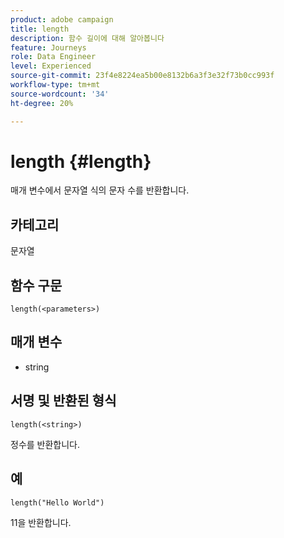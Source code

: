 ```yaml
---
product: adobe campaign
title: length
description: 함수 길이에 대해 알아봅니다
feature: Journeys
role: Data Engineer
level: Experienced
source-git-commit: 23f4e8224ea5b00e8132b6a3f3e32f73b0cc993f
workflow-type: tm+mt
source-wordcount: '34'
ht-degree: 20%

---
```


# length {#length}

매개 변수에서 문자열 식의 문자 수를 반환합니다.

## 카테고리

문자열

## 함수 구문

`length(<parameters>)`

## 매개 변수

* string

## 서명 및 반환된 형식

`length(<string>)`

정수를 반환합니다.

## 예

`length("Hello World")`

11을 반환합니다.

